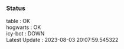 ### Status


table : OK  
hogwarts : OK  
icy-bot : DOWN  
Latest Update : 2023-08-03 20:07:59.545322
